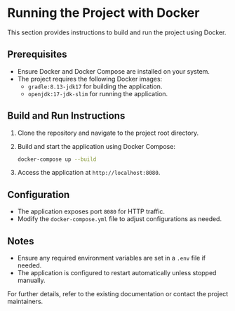 # Running the Project with Docker

This section provides instructions to build and run the project using Docker.

## Prerequisites

- Ensure Docker and Docker Compose are installed on your system.
- The project requires the following Docker images:
  - `gradle:8.13-jdk17` for building the application.
  - `openjdk:17-jdk-slim` for running the application.

## Build and Run Instructions

1. Clone the repository and navigate to the project root directory.
2. Build and start the application using Docker Compose:

   ```bash
   docker-compose up --build
   ```

3. Access the application at `http://localhost:8080`.

## Configuration

- The application exposes port `8080` for HTTP traffic.
- Modify the `docker-compose.yml` file to adjust configurations as needed.

## Notes

- Ensure any required environment variables are set in a `.env` file if needed.
- The application is configured to restart automatically unless stopped manually.

For further details, refer to the existing documentation or contact the project maintainers.